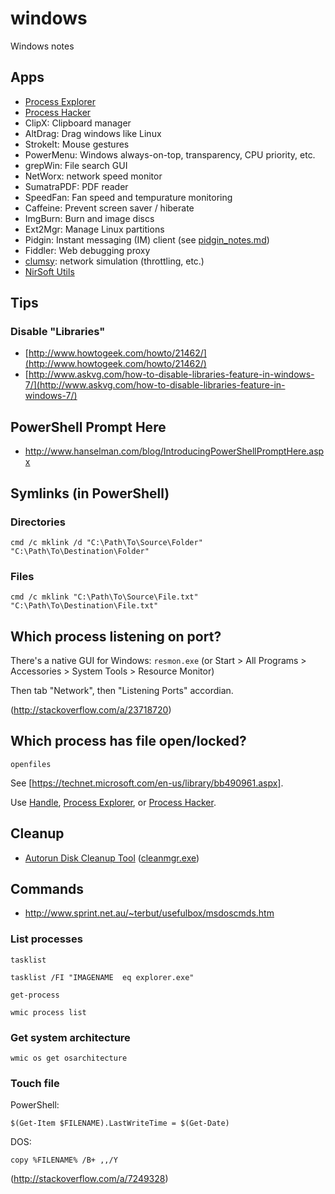 # windows
Windows notes

## Apps
* [Process Explorer]
* [Process Hacker]
* ClipX: Clipboard manager
* AltDrag: Drag windows like Linux
* StrokeIt: Mouse gestures
* PowerMenu: Windows always-on-top, transparency, CPU priority, etc.
* grepWin: File search GUI
* NetWorx: network speed monitor
* SumatraPDF: PDF reader
* SpeedFan: Fan speed and tempurature monitoring
* Caffeine: Prevent screen saver / hiberate
* ImgBurn: Burn and image discs
* Ext2Mgr: Manage Linux partitions
* Pidgin: Instant messaging (IM) client (see [pidgin_notes.md](https://gist.github.com/AndersDJohnson/c47b13465a27bc013359))
* Fiddler: Web debugging proxy
* [clumsy](https://jagt.github.io/clumsy/index.html): network simulation (throttling, etc.)
* [NirSoft Utils](http://www.nirsoft.net/utils/)

## Tips

### Disable "Libraries"
* [http://www.howtogeek.com/howto/21462/](http://www.howtogeek.com/howto/21462/)
* [http://www.askvg.com/how-to-disable-libraries-feature-in-windows-7/](http://www.askvg.com/how-to-disable-libraries-feature-in-windows-7/)

## PowerShell Prompt Here
* http://www.hanselman.com/blog/IntroducingPowerShellPromptHere.aspx

## Symlinks (in PowerShell)

### Directories
```
cmd /c mklink /d "C:\Path\To\Source\Folder" "C:\Path\To\Destination\Folder"
```
### Files
```
cmd /c mklink "C:\Path\To\Source\File.txt" "C:\Path\To\Destination\File.txt"
```


## Which process listening on port?
There's a native GUI for Windows:
`resmon.exe`
(or Start > All Programs > Accessories > System Tools > Resource Monitor)

Then tab "Network", then "Listening Ports" accordian.

(http://stackoverflow.com/a/23718720)

## Which process has file open/locked?

```
openfiles
```
See [https://technet.microsoft.com/en-us/library/bb490961.aspx].

Use [Handle], [Process Explorer], or [Process Hacker].


## Cleanup
* [Autorun Disk Cleanup Tool](http://www.makeuseof.com/tag/automatically-windows-7-clean-obsolete-files/) ([cleanmgr.exe](http://support.microsoft.com/kb/253597))

## Commands

* http://www.sprint.net.au/~terbut/usefulbox/msdoscmds.htm

### List processes

```
tasklist
```
```
tasklist /FI "IMAGENAME  eq explorer.exe"
```
```
get-process
```
```
wmic process list
```

### Get system architecture
```
wmic os get osarchitecture
```

### Touch file

PowerShell:
```
$(Get-Item $FILENAME).LastWriteTime = $(Get-Date)
```
DOS:
```
copy %FILENAME% /B+ ,,/Y
```
(http://stackoverflow.com/a/7249328)


[Process Explorer]: http://technet.microsoft.com/en-us/sysinternals/bb896653.aspx
[Process Hacker]: http://processhacker.sourceforge.net/
[Handle]: https://technet.microsoft.com/en-us/sysinternals/bb896655.aspx
